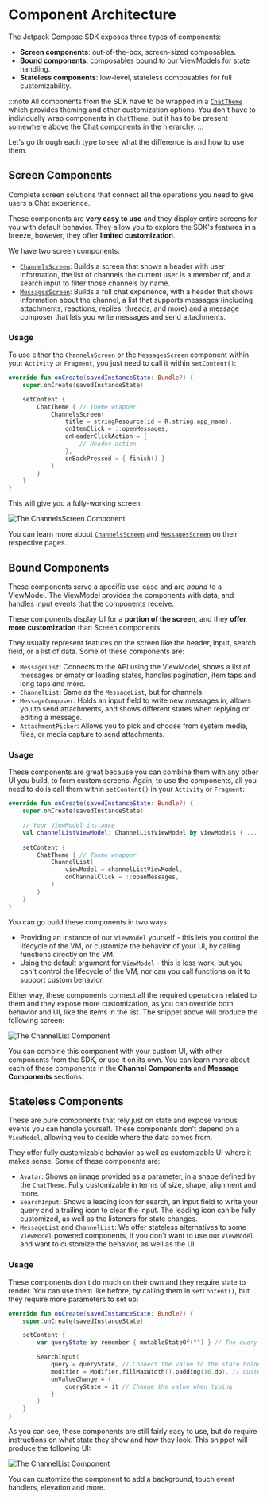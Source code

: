 # Component Architecture

The Jetpack Compose SDK exposes three types of components:

* **Screen components**: out-of-the-box, screen-sized composables. 
* **Bound components**: composables bound to our ViewModels for state handling. 
* **Stateless components**: low-level, stateless composables for full customizability.

:::note
All components from the SDK have to be wrapped in a [`ChatTheme`](./05-general-customization/01-chat-theme.md) which provides theming and other customization options. You don't have to individually wrap components in `ChatTheme`, but it has to be present somewhere above the Chat components in the hierarchy.
:::

Let's go through each type to see what the difference is and how to use them.

## Screen Components

Complete screen solutions that connect all the operations you need to give users a Chat experience.

These components are **very easy to use** and they display entire screens for you with default behavior. They allow you to explore the SDK's features in a breeze, however, they offer **limited customization**.

We have two screen components:

* [`ChannelsScreen`](./03-channel-components/01-channels-screen.md): Builds a screen that shows a header with user information, the list of channels the current user is a member of, and a search input to filter those channels by name.
* [`MessagesScreen`](./04-message-components/01-messages-screen.md): Builds a full chat experience, with a header that shows information about the channel, a list that supports messages (including attachments, reactions, replies, threads, and more) and a message composer that lets you write messages and send attachments.

### Usage

To use either the `ChannelsScreen` or the `MessagesScreen` component within your `Activity` or `Fragment`, you just need to call it within `setContent()`:

```kotlin
override fun onCreate(savedInstanceState: Bundle?) {
    super.onCreate(savedInstanceState)

    setContent {
        ChatTheme { // Theme wrapper
            ChannelsScreen(
                title = stringResource(id = R.string.app_name),
                onItemClick = ::openMessages,
                onHeaderClickAction = {
                    // Header action
                },
                onBackPressed = { finish() }
            )
        }
    }
}
```

This will give you a fully-working screen:

![The ChannelsScreen Component](../assets/compose_default_channels_screen_component.png)

You can learn more about [`ChannelsScreen`](./03-channel-components/01-channels-screen.md) and [`MessagesScreen`](./04-message-components/01-messages-screen.md) on their respective pages.

## Bound Components

These components serve a specific use-case and are *bound* to a ViewModel. The ViewModel provides the components with data, and handles input events that the components receive.

These components display UI for a **portion of the screen**, and they **offer more customization** than Screen components.

They usually represent features on the screen like the header, input, search field, or a list of data. Some of these components are:

* `MessageList`: Connects to the API using the ViewModel, shows a list of messages or empty or loading states, handles pagination, item taps and long taps and more.
* `ChannelList`: Same as the `MessageList`, but for channels.
* `MessageComposer`: Holds an input field to write new messages in, allows you to send attachments, and shows different states when replying or editing a message.
* `AttachmentPicker`: Allows you to pick and choose from system media, files, or media capture to send attachments.

### Usage

These components are great because you can combine them with any other UI you build, to form custom screens. Again, to use the components, all you need to do is call them within `setContent()` in your `Activity` or `Fragment`:

```kotlin
override fun onCreate(savedInstanceState: Bundle?) {
    super.onCreate(savedInstanceState)

    // Your ViewModel instance
    val channelListViewModel: ChannelListViewModel by viewModels { ... }
    
    setContent {
        ChatTheme { // Theme wrapper
            ChannelList(
                viewModel = channelListViewModel,
                onChannelClick = ::openMessages,
            )
        }
    }
}
```

You can go build these components in two ways:

* Providing an instance of our `ViewModel` yourself - this lets you control the lifecycle of the VM, or customize the behavior of your UI, by calling functions directly on the VM.
* Using the default argument for `ViewModel` - this is less work, but you can't control the lifecycle of the VM, nor can you call functions on it to support custom behavior. 

Either way, these components connect all the required operations related to them and they expose more customization, as you can override both behavior and UI, like the items in the list. The snippet above will produce the following screen:

![The ChannelList Component](../assets/compose_default_channel_list_component.png)

You can combine this component with your custom UI, with other components from the SDK, or use it on its own. You can learn more about each of these components in the **Channel Components** and **Message Components** sections.

## Stateless Components

These are pure components that rely just on state and expose various events you can handle yourself. These components don't depend on a `ViewModel`, allowing you to decide where the data comes from. 

They offer fully customizable behavior as well as customizable UI where it makes sense. Some of these components are:

* `Avatar`: Shows an image provided as a parameter, in a shape defined by the `ChatTheme`. Fully customizable in terms of size, shape, alignment and more.
* `SearchInput`: Shows a leading icon for search, an input field to write your query and a trailing icon to clear the input. The leading icon can be fully customized, as well as the listeners for state changes.
* `MessageList` and `ChannelList`: We offer stateless alternatives to some `ViewModel` powered components, if you don't want to use our `ViewModel` and want to customize the behavior, as well as the UI. 

### Usage

These components don't do much on their own and they require state to render. You can use them like before, by calling them in `setContent()`, but they require more parameters to set up:

```kotlin
override fun onCreate(savedInstanceState: Bundle?) {
    super.onCreate(savedInstanceState)

    setContent {
        var queryState by remember { mutableStateOf("") } // The query state

        SearchInput(
            query = queryState, // Connect the value to the state holder
            modifier = Modifier.fillMaxWidth().padding(16.dp), // Customize the looks
            onValueChange = {
                queryState = it // Change the value when typing
            }
        )
    }
}
```

As you can see, these components are still fairly easy to use, but do require instructions on what state they show and how they look. This snippet will produce the following UI:

![The ChannelList Component](../assets/compose_default_search_input_component.png)

You can customize the component to add a background, touch event handlers, elevation and more. 

<!-- TODO WIP PAGE You can find most stateless components in the **Utility Components** section. -->
